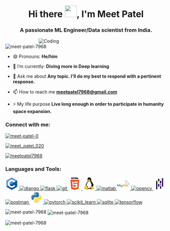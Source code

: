 <h1 align="center">Hi there <img src="https://raw.githubusercontent.com/MartinHeinz/MartinHeinz/master/wave.gif" width="37px" height="37px">, I'm Meet Patel</h1>

<h3 align="center">A passionate ML Engineer/Data scientist from India.</h3>

<img align="right" alt="Coding" width="400" src="https://cdn.dribbble.com/users/1162077/screenshots/3848914/programmer.gif">

<p align="left"> <img src="https://komarev.com/ghpvc/?username=meet-patel-7968&label=Profile%20views&color=0e75b6&style=flat" alt="meet-patel-7968" /> </p>

- 😄 Pronouns: **He/him**

- 🌱 I’m currently: **Diving more in Deep learning**

- 💬 Ask me about **Any topic. I'll do my best to respond with a pertinent response.**

- 📫 How to reach me **meetpatel7968@gmail.com**

- ⚡ My life purpose **Live long enough in order to participate in humanity space expansion.**

<h3 align="left">Connect with me:</h3>

<p align="left">

<a href="https://linkedin.com/in/meet-patel-0" target="blank"><img src="https://raw.githubusercontent.com/rahuldkjain/github-profile-readme-generator/master/src/images/icons/Social/linked-in-alt.svg" alt="meet-patel-0" height="30" width="40" /></a>

<a href="https://instagram.com/meet_patel_020" target="blank"><img src="https://raw.githubusercontent.com/rahuldkjain/github-profile-readme-generator/master/src/images/icons/Social/instagram.svg" alt="meet_patel_020" height="30" width="40" /></a>

<a href="https://www.hackerrank.com/meetpatel7968" target="blank"><img src="https://raw.githubusercontent.com/rahuldkjain/github-profile-readme-generator/master/src/images/icons/Social/hackerrank.svg" alt="meetpatel7968" height="30" width="40" /></a>

</p>

<h3 align="left">Languages and Tools:</h3>

<p align="left"> <a href="https://www.cprogramming.com/" target="_blank" rel="noreferrer"> <img src="https://raw.githubusercontent.com/devicons/devicon/master/icons/c/c-original.svg" alt="c" width="40" height="40"/> </a> <a href="https://www.djangoproject.com/" target="_blank" rel="noreferrer"> <img src="https://cdn.worldvectorlogo.com/logos/django.svg" alt="django" width="40" height="40"/> </a> <a href="https://flask.palletsprojects.com/" target="_blank" rel="noreferrer"> <img src="https://www.vectorlogo.zone/logos/pocoo_flask/pocoo_flask-icon.svg" alt="flask" width="40" height="40"/> </a> <a href="https://git-scm.com/" target="_blank" rel="noreferrer"> <img src="https://www.vectorlogo.zone/logos/git-scm/git-scm-icon.svg" alt="git" width="40" height="40"/> </a> <a href="https://www.w3.org/html/" target="_blank" rel="noreferrer"> <img src="https://raw.githubusercontent.com/devicons/devicon/master/icons/html5/html5-original-wordmark.svg" alt="html5" width="40" height="40"/> </a> <a href="https://www.linux.org/" target="_blank" rel="noreferrer"> <img src="https://raw.githubusercontent.com/devicons/devicon/master/icons/linux/linux-original.svg" alt="linux" width="40" height="40"/> </a> <a href="https://www.mathworks.com/" target="_blank" rel="noreferrer"> <img src="https://upload.wikimedia.org/wikipedia/commons/2/21/Matlab_Logo.png" alt="matlab" width="40" height="40"/> </a> <a href="https://www.mysql.com/" target="_blank" rel="noreferrer"> <img src="https://raw.githubusercontent.com/devicons/devicon/master/icons/mysql/mysql-original-wordmark.svg" alt="mysql" width="40" height="40"/> </a> <a href="https://opencv.org/" target="_blank" rel="noreferrer"> <img src="https://www.vectorlogo.zone/logos/opencv/opencv-icon.svg" alt="opencv" width="40" height="40"/> </a> <a href="https://pandas.pydata.org/" target="_blank" rel="noreferrer"> <img src="https://raw.githubusercontent.com/devicons/devicon/2ae2a900d2f041da66e950e4d48052658d850630/icons/pandas/pandas-original.svg" alt="pandas" width="40" height="40"/> </a> <a href="https://postman.com" target="_blank" rel="noreferrer"> <img src="https://www.vectorlogo.zone/logos/getpostman/getpostman-icon.svg" alt="postman" width="40" height="40"/> </a> <a href="https://www.python.org" target="_blank" rel="noreferrer"> <img src="https://raw.githubusercontent.com/devicons/devicon/master/icons/python/python-original.svg" alt="python" width="40" height="40"/> </a> <a href="https://pytorch.org/" target="_blank" rel="noreferrer"> <img src="https://www.vectorlogo.zone/logos/pytorch/pytorch-icon.svg" alt="pytorch" width="40" height="40"/> </a> <a href="https://scikit-learn.org/" target="_blank" rel="noreferrer"> <img src="https://upload.wikimedia.org/wikipedia/commons/0/05/Scikit_learn_logo_small.svg" alt="scikit_learn" width="40" height="40"/> </a> <a href="https://www.sqlite.org/" target="_blank" rel="noreferrer"> <img src="https://www.vectorlogo.zone/logos/sqlite/sqlite-icon.svg" alt="sqlite" width="40" height="40"/> </a> <a href="https://www.tensorflow.org" target="_blank" rel="noreferrer"> <img src="https://www.vectorlogo.zone/logos/tensorflow/tensorflow-icon.svg" alt="tensorflow" width="40" height="40"/> </a> </p>

<p><img align="left" src="https://github-readme-stats.vercel.app/api/top-langs?username=meet-patel-7968&show_icons=true&locale=en&layout=compact" alt="meet-patel-7968" /></p>

<p>&nbsp;<img align="center" src="https://github-readme-stats.vercel.app/api?username=meet-patel-7968&show_icons=true&locale=en" alt="meet-patel-7968" /></p>

<p><img align="center" src="https://github-readme-streak-stats.herokuapp.com/?user=meet-patel-7968&" alt="meet-patel-7968" /></p>


